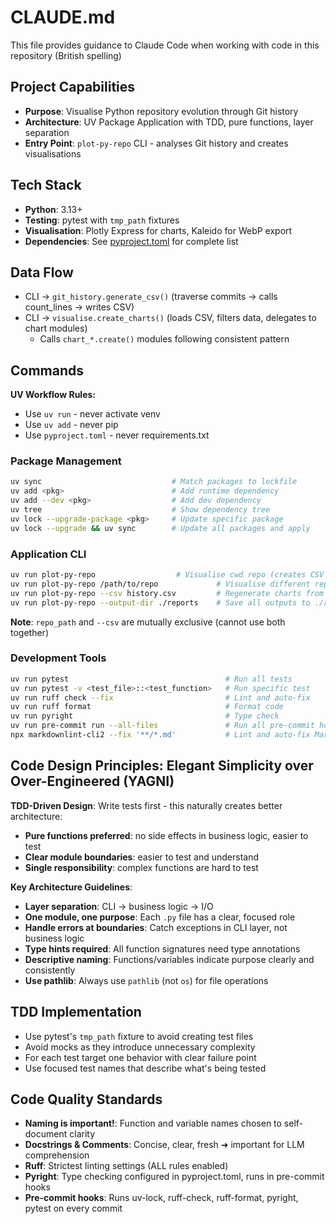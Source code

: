 # CLAUDE.md

This file provides guidance to Claude Code when working with code in this repository (British spelling)

## Project Capabilities

- **Purpose**: Visualise Python repository evolution through Git history
- **Architecture**: UV Package Application with TDD, pure functions, layer separation
- **Entry Point**: `plot-py-repo` CLI - analyses Git history and creates visualisations

## Tech Stack

- **Python**: 3.13+
- **Testing**: pytest with `tmp_path` fixtures
- **Visualisation**: Plotly Express for charts, Kaleido for WebP export
- **Dependencies**: See [pyproject.toml](pyproject.toml) for complete list

## Data Flow

- CLI → `git_history.generate_csv()` (traverse commits → calls count_lines → writes CSV)
- CLI → `visualise.create_charts()` (loads CSV, filters data, delegates to chart modules)
  - Calls `chart_*.create()` modules following consistent pattern

## Commands

**UV Workflow Rules:**

- Use `uv run` - never activate venv
- Use `uv add` - never pip
- Use `pyproject.toml` - never requirements.txt

### Package Management

```bash
uv sync                             # Match packages to lockfile
uv add <pkg>                        # Add runtime dependency
uv add --dev <pkg>                  # Add dev dependency
uv tree                             # Show dependency tree
uv lock --upgrade-package <pkg>     # Update specific package
uv lock --upgrade && uv sync        # Update all packages and apply
```

### Application CLI

```bash
uv run plot-py-repo                  # Visualise cwd repo (creates CSV + charts)
uv run plot-py-repo /path/to/repo             # Visualise different repo
uv run plot-py-repo --csv history.csv         # Regenerate charts from existing CSV
uv run plot-py-repo --output-dir ./reports    # Save all outputs to ./reports
```

**Note**: `repo_path` and `--csv` are mutually exclusive (cannot use both together)

### Development Tools

```bash
uv run pytest                                   # Run all tests
uv run pytest -v <test_file>::<test_function>   # Run specific test
uv run ruff check --fix                         # Lint and auto-fix
uv run ruff format                              # Format code
uv run pyright                                  # Type check
uv run pre-commit run --all-files               # Run all pre-commit hooks
npx markdownlint-cli2 --fix '**/*.md'           # Lint and auto-fix Markdown
```

## Code Design Principles: Elegant Simplicity over Over-Engineered (YAGNI)

**TDD-Driven Design**: Write tests first - this naturally creates better architecture:

- **Pure functions preferred**: no side effects in business logic, easier to test
- **Clear module boundaries**: easier to test and understand
- **Single responsibility**: complex functions are hard to test

**Key Architecture Guidelines**:

- **Layer separation**: CLI → business logic → I/O
- **One module, one purpose**: Each `.py` file has a clear, focused role
- **Handle errors at boundaries**: Catch exceptions in CLI layer, not business logic
- **Type hints required**: All function signatures need type annotations
- **Descriptive naming**: Functions/variables indicate purpose clearly and consistently
- **Use pathlib**: Always use `pathlib` (not `os`) for file operations

## TDD Implementation

- Use pytest's `tmp_path` fixture to avoid creating test files
- Avoid mocks as they introduce unnecessary complexity
- For each test target one behavior with clear failure point
- Use focused test names that describe what's being tested

## Code Quality Standards

- **Naming is important!**: Function and variable names chosen to self-document clarity
- **Docstrings & Comments**: Concise, clear, fresh ➜ important for LLM comprehension
- **Ruff**: Strictest linting settings (ALL rules enabled)
- **Pyright**: Type checking configured in pyproject.toml, runs in pre-commit hooks
- **Pre-commit hooks**: Runs uv-lock, ruff-check, ruff-format, pyright, pytest on every commit
